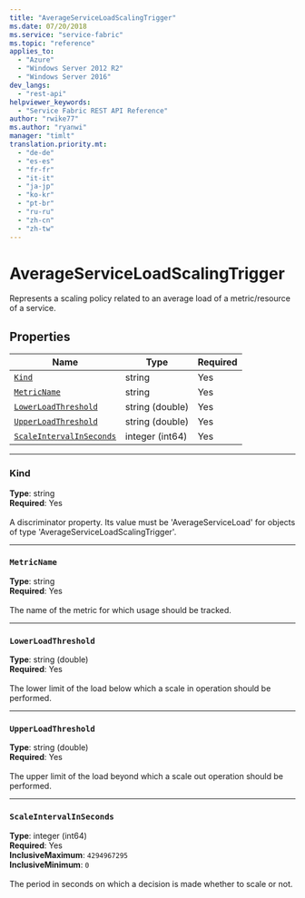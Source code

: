 ```yaml
---
title: "AverageServiceLoadScalingTrigger"
ms.date: 07/20/2018
ms.service: "service-fabric"
ms.topic: "reference"
applies_to: 
  - "Azure"
  - "Windows Server 2012 R2"
  - "Windows Server 2016"
dev_langs: 
  - "rest-api"
helpviewer_keywords: 
  - "Service Fabric REST API Reference"
author: "rwike77"
ms.author: "ryanwi"
manager: "timlt"
translation.priority.mt: 
  - "de-de"
  - "es-es"
  - "fr-fr"
  - "it-it"
  - "ja-jp"
  - "ko-kr"
  - "pt-br"
  - "ru-ru"
  - "zh-cn"
  - "zh-tw"
---
```

# AverageServiceLoadScalingTrigger

Represents a scaling policy related to an average load of a metric/resource of a service.

## Properties
| Name | Type | Required |
| --- | --- | --- |
| [`Kind`](#kind) | string | Yes |
| [`MetricName`](#metricname) | string | Yes |
| [`LowerLoadThreshold`](#lowerloadthreshold) | string (double) | Yes |
| [`UpperLoadThreshold`](#upperloadthreshold) | string (double) | Yes |
| [`ScaleIntervalInSeconds`](#scaleintervalinseconds) | integer (int64) | Yes |

____
### Kind
__Type__: string <br/>
__Required__: Yes <br/>
<br/>
A discriminator property. Its value must be 'AverageServiceLoad' for objects of type 'AverageServiceLoadScalingTrigger'.

____
### `MetricName`
__Type__: string <br/>
__Required__: Yes<br/>
<br/>
The name of the metric for which usage should be tracked.

____
### `LowerLoadThreshold`
__Type__: string (double) <br/>
__Required__: Yes<br/>
<br/>
The lower limit of the load below which a scale in operation should be performed.

____
### `UpperLoadThreshold`
__Type__: string (double) <br/>
__Required__: Yes<br/>
<br/>
The upper limit of the load beyond which a scale out operation should be performed.

____
### `ScaleIntervalInSeconds`
__Type__: integer (int64) <br/>
__Required__: Yes<br/>
__InclusiveMaximum__: `4294967295` <br/>
__InclusiveMinimum__: `0` <br/>
<br/>
The period in seconds on which a decision is made whether to scale or not.
